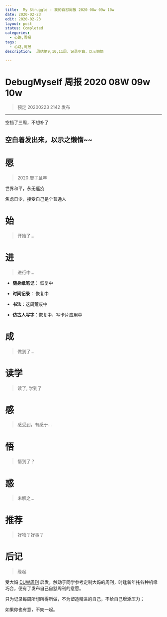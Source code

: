 ```yaml
---
title:  My Struggle - 我的自怼周报 2020 08w 09w 10w
date: 2020-02-23
edit: 2020-02-23
layout: post
status: Completed
categories:
  - 心路,周报
tags:
  - 心路,周报
description:  周结第9,10,11周，记录空白，以示懒惰

---
```


# DebugMyself 周报 2020 08W 09w 10w
> 预定 20200223 2142 发布

-----------------------------------------
空挡了三周，不想补了

空白着发出来，以示之懒惰~~
-----------------------------------------

# 愿
> 2020 庚子鼠年

世界和平，永无瘟疫

焦虑日少，接受自己是个普通人

# 始
> 开始了...

# 进
> 进行中...

- **随身纸笔记**： 恢复中

- **时间记录**： 恢复中

- **书法**：这周荒废中

- **仿古人写字**：恢复中，写卡片应用中

# 成
> 做到了... 
  
# 读学
> 读了, 学到了

# 感
> 感受到，有感于...


# 悟
> 悟到了？


# 惑
> 未解之...

# 推荐
> 好物？好事？

# 后记
> 缘起

受大妈 [DUW周刊](https://du.101.camp/duw) 启发，触动于同学参考定制大妈的周刊，时逢新年扥各种机缘巧合，便有了发布自己自怼周刊的意愿。

只为记录每周所想所得所做，不为塑造精进的自己，不给自己增添压力；

如果你也有意，不妨一起。

